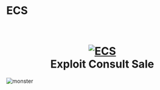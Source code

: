# ECS

<h1 align="center">
  <br>
  <a href="https://github.com/anouarbensaad/ECS"><img src="https://i.ibb.co/hRgzk1j/ECS.png" alt="ECS"></a>
  <br>
  Exploit Consult Sale
  <br>
</h1>


![monster](https://user-images.githubusercontent.com/42030023/68710233-720ee200-0597-11ea-8dc2-53350e6bc8a1.png)
